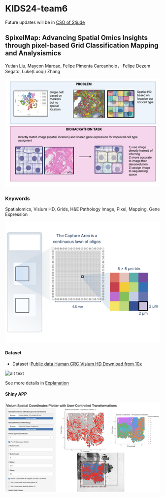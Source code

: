 # KIDS24-team6

Future updates will be in [CSO of Stjude](https://github.com/Center-for-Spatial-OMICs/KIDS24-team6)
## **SpixelMap**: Advancing Spatial Omics Insights through pixel-based Grid Classification Mapping and Analysismics


Yutian Liu, Maycon Marcao, Felipe Pimenta Carcanholo， Felipe Dezem Segato, Luke(Luoqi) Zhang



![alt text](Images/image.png)

### Keywords


Spatialomics, Visium HD, Grids, H&E Pathology Image, Pixel, Mapping, Gene Expression

![alt text](Images/VisiumHD.png)

#### Dataset

- Dataset :[Public data Human CRC Visium HD Download from 10x](https://www.10xgenomics.com/datasets/-/visium-hd-cytassist-gene-expression-libraries-of-human-crc)

![alt text](Images/tissue_hires_image.png )

See more details in [Explanation](https://github.com/stjude-biohackathon/KIDS24-team6/blob/main/Explanation/Explanation.md)


#### Shiny APP 
![alt text](Images/shiny_app_screenshot.png )
